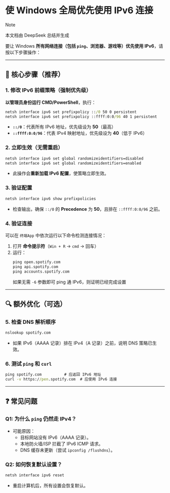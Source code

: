 # **使 Windows 全局优先使用 IPv6 连接**
> [!note]
> 本文档由 DeepSeek 总结并生成

要让 Windows **所有网络连接（包括 `ping`、浏览器、游戏等）优先使用 IPv6**，请按以下步骤操作：

---

## **📌 核心步骤（推荐）**
### **1. 修改 IPv6 前缀策略（强制优先级）**
**以管理员身份运行 CMD/PowerShell**，执行：
```cmd
netsh interface ipv6 set prefixpolicy ::/0 50 0 persistent
netsh interface ipv6 set prefixpolicy ::ffff:0:0/96 40 1 persistent
```
- **`::/0`**：代表所有 IPv6 地址，优先级设为 **50**（最高）
- **`::ffff:0:0/96`**：代表 IPv4 映射地址，优先级设为 **40**（低于 IPv6）

### **2. 立即生效（无需重启）**
```cmd
netsh interface ipv6 set global randomizeidentifiers=disabled
netsh interface ipv6 set global randomizeidentifiers=enabled
```
- 此操作会**重新加载 IPv6 配置**，使策略立即生效。

### **3. 验证配置**
```cmd
netsh interface ipv6 show prefixpolicies
```
- 检查输出，确保 `::/0` 的 **Precedence** 为 **50**，且排在 `::ffff:0:0/96` 之前。

### **4. 验证连接**
可以在 `终端App` 中依次运行以下命令检测连接情况：
1. 打开 **命令提示符**（`Win + R` → `cmd` → 回车）
2. 运行：
    ```cmd
    ping open.spotify.com
    ping api.spotify.com
    ping accounts.spotify.com
    ```
    如果无需 `-6` 参数即可 ping 通 IPv6，则证明已经完成设置

---

## **🔍 额外优化（可选）**

### **5. 检查 DNS 解析顺序**
```cmd
nslookup spotify.com
```
- 如果 IPv6（AAAA 记录）排在 IPv4（A 记录）之前，说明 DNS 策略已生效。

### **6. 测试 `ping` 和 `curl`**
```cmd
ping spotify.com          # 应返回 IPv6 地址
curl -v https://pen.spotify.com  # 应使用 IPv6 连接
```

---

## **❓ 常见问题**
### **Q1: 为什么 `ping` 仍然走 IPv4？**
- 可能原因：
  - 目标网站没有 IPv6（AAAA 记录）。
  - 本地防火墙/ISP 拦截了 IPv6 ICMP 请求。
  - DNS 缓存未更新（尝试 `ipconfig /flushdns`）。

### **Q2: 如何恢复默认设置？**
```cmd
netsh interface ipv6 reset
```
- 重启计算机后，所有设置会恢复默认。
